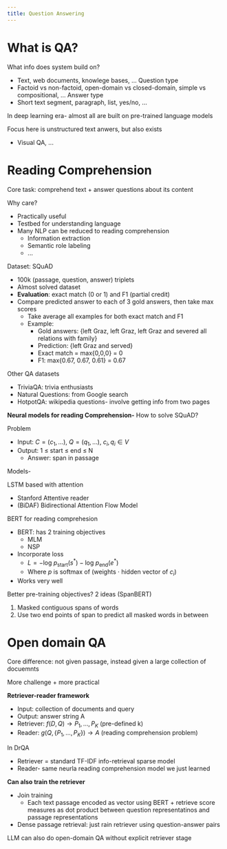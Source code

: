 ```yaml
---
title: Question Answering
---
```


# What is QA?

What info does system build on?
- Text, web documents, knowlege bases, …
Question type
- Factoid vs non-factoid, open-domain vs closed-domain, simple vs compositional, …
Answer type
- Short text segment, paragraph, list, yes/no, …

In deep learning era- almost all are built on pre-trained language models

Focus here is unstructured text anwers, but also exists
- Visual QA, ...

# Reading Comprehension
Core task: comprehend text + answer questions about its content

Why care?
- Practically useful
- Testbed for understanding language
- Many NLP can be reduced to reading comprehension
	- Information extraction
	- Semantic role labeling
	- ...

Dataset: SQuAD
- 100k (passage, question, answer) triplets
- Almost solved dataset
- **Evaluation**: exact match (0 or 1) and F1 (partial credit)
- Compare predicted answer to each of 3 gold answers, then take max scores
	- Take average all examples for both exact match and F1
	- Example: 
		- Gold answers: {left Graz, left Graz, left Graz and severed all relations with family}
		- Prediction: {left Graz and served}
		- Exact match = max{0,0,0} = 0
		- F1: max{0.67, 0.67, 0.61} = 0.67

Other QA datasets
- TriviaQA: trivia enthusiasts
- Natural Questions: from Google search
- HotpotQA: wikipedia questions- involve getting info from two pages


**Neural models for reading Comprehension-** 
How to solve SQuAD?

Problem 
- Input: $C = (c_1, \dots)$, $Q=(q_1, \ldots)$, $c_i, q_i \in V$ 
- Output: 1 ≤ start ≤ end ≤ N
	- Answer: span in passage

Models- 

LSTM based with attention
- Stanford Attentive reader
- (BiDAF) Bidirectional Attention Flow Model

BERT for reading comprehesion
- BERT: has 2 training objectives
	- MLM
	- NSP
- Incorporate loss
	- $L = -\text{log}\ p_{\text{start}}(s^*) - \text{log}\ p_\text{end}(e^*)$
	- Where $p$ is softmax of (weights $\cdot$ hidden vector of $c_i$)
- Works very well

Better pre-training objectives?
2 ideas (SpanBERT)
1. Masked contiguous spans of words
2. Use two end points of span to predict all masked words in between



# Open domain QA
Core difference: not given passage, instead given a large collection of docuemnts

More challenge + more practical

**Retriever-reader framework**
- Input: collection of documents and query
- Output: answer string A
- Retriever: $f(D, Q) \rightarrow P_1, \ldots, P_K$ (pre-defined k)
- Reader: $g(Q, \{P_1, \ldots, P_K\}) \rightarrow A$ (reading comprehension problem)

In DrQA
- Retriever = standard TF-IDF info-retrieval sparse model
- Reader- same neurla reading comprehension model we just learned

**Can also train the retriever**
- Join training
	- Each text passage encoded as vector using BERT + retrieve score measures as dot product between question representatinos and passage representations
- Dense passage retrieval: just rain retriever using question-answer pairs

LLM can also do open-domain QA without explicit retriever stage